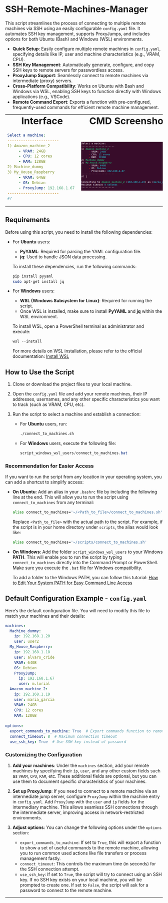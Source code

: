 # SSH-Remote-Machines-Manager

This script streamlines the process of connecting to multiple remote machines via SSH using an easily configurable `config.yaml` file. It automates SSH key management, supports ProxyJumps, and includes options for both Ubuntu (Bash) and Windows (WSL) environments.

- **Quick Setup**: Easily configure multiple remote machines in `config.yaml`, specifying details like IP, user and machine characteristics (e.g., VRAM, CPU).
- **SSH Key Management**: Automatically generate, configure, and copy SSH keys to remote servers for passwordless access.
- **ProxyJump Support**: Seamlessly connect to remote machines via intermediate (proxy) servers.
- **Cross-Platform Compatibility**: Works on Ubuntu with Bash and Windows via WSL, enabling SSH keys to function directly with Windows applications (e.g., VSCode).
- **Remote Command Export**: Exports a function with pre-configured, frequently-used commands for efficient remote machine management.

<div align="center">
<table border="0">
 <tr>
    <td align="center"><b style="font-size:30px">Interface</b></td>
    <td align="center"><b style="font-size:30px">CMD Screenshot</b></td>
 </tr>
 <tr>
    <td align="left">
       
```yaml
Select a machine:
-----------------------
1) Amazon_machine_2
     - VRAM: 24GB
     - CPU: 12 cores
     - RAM: 128GB
2) Machine_dummy
3) My_House_Raspberry
     - VRAM: 64GB
     - OS: Debian
     - ProxyJump: 192.168.1.67 
-----------------------
#?
```

   </td>
   <td>
      <p align="center">
       <img src="https://github.com/emilio-lovarela/SSH-Remote-Machines-Manager/blob/main/SSH_Remote_Manager_Example.png?raw=true" 
         alt="screenshot"
         style="width: 100%; max-width: 600px; min-width: 300px;">
      </p>
   </td>
</tr>
</table>
</div> 


## Requirements

Before using this script, you need to install the following dependencies:

- For **Ubuntu** users:
     - **PyYAML**: Required for parsing the YAML configuration file.
     -  **jq**: Used to handle JSON data processing.

     To install these dependencies, run the following commands:

     ```bash
     pip install pyyaml
     sudo apt-get install jq
     ```

- For **Windows** users:
     - **WSL (Windows Subsystem for Linux)**: Required for running the script.
     - Once WSL is installed, make sure to install **PyYAML** and **jq** within the WSL environment.
     
     To install WSL, open a PowerShell terminal as administrator and execute:

     ```powershell
     wsl --install
     ```

     For more details on WSL installation, please refer to the official documentation: [Install WSL](https://learn.microsoft.com/en-us/windows/wsl/install)


## How to Use the Script

1. Clone or download the project files to your local machine.
2. Open the `config.yaml` file and add your remote machines, their IP addresses, usernames, and any other specific characteristics you want to track (such as VRAM, CPU, etc).
3. Run the script to select a machine and establish a connection:

   - For **Ubuntu** users, run:

     ```bash
     ./connect_to_machines.sh
     ```

   - For **Windows** users, execute the following file:

     ```powershell
     script_windows_wsl_users/connect_to_machines.bat
     ```


### Recommendation for Easier Access

If you want to run the script from any location in your operating system, you can add a shortcut to simplify access:

- **On Ubuntu**: Add an alias in your `.bashrc` file by including the following line at the end. This will allow you to run the script using `connect_to_machines` from any terminal:

  ```bash
  alias connect_to_machines='~/<Path_to_file>/connect_to_machines.sh'
  ```
 
  Replace `<Path_to_file>` with the actual path to the script. For example, if the script is in your home directory under `scripts`, the alias would look like:
  ```bash
  alias connect_to_machines='~/scripts/connect_to_machines.sh'
  ```

- **On Windows**: Add the folder `script_windows_wsl_users` to your Windows **PATH**. This will enable you to run the script by typing `connect_to_machines` directly into the Command Prompt or PowerShell. Make sure you execute the `.bat` file for Windows compatibility.

  To add a folder to the Windows PATH, you can follow this tutorial: [How to Edit Your System PATH for Easy Command Line Access](https://www.howtogeek.com/118594/how-to-edit-your-system-path-for-easy-command-line-access/)
 

## Default Configuration Example - `config.yaml`

Here’s the default configuration file. You will need to modify this file to match your machines and their details:

```yaml
machines:
  Machine_dummy:
    ip: 192.168.1.20
    user: user2
  My_House_Raspberry:
    ip: 192.168.1.18
    user: alvaro_cride
    VRAM: 64GB
    OS: Debian
    ProxyJump:
      ip: 192.168.1.67
      user: m.lorial
  Amazon_machine_2:
    ip: 192.168.1.19
    user: maria_garcia
    VRAM: 24GB
    CPU: 12 cores
    RAM: 128GB

options:
  export_commands_to_machine: True  # Export commands function to remote machine
  connect_timeout: 8  # Maximum connection timeout
  use_ssh_key: True  # Use SSH key instead of password
```

### Customizing the Configuration

1. **Add your machines**: Under the `machines` section, add your remote machines by specifying their `ip`, `user`, and any other custom fields such as `VRAM`, `CPU`, `RAM`, etc. These additional fields are optional, but you can use them to document specific characteristics of your machines.

2. **Set up ProxyJump**: If you need to connect to a remote machine via an intermediate jump server, configure `ProxyJump` within the machine entry in `config.yaml`. Add `ProxyJump` with the `user` and `ip` fields for the intermediary machine. This allows seamless SSH connections through the intermediate server, improving access in network-restricted environments.

3. **Adjust options**: You can change the following options under the `options` section:
   - `export_commands_to_machine`: If set to `True`, this will export a function to show a set of useful commands to the remote machine, allowing you to run common used actions like file transfers or process management fastly.
   - `connect_timeout`: This controls the maximum time (in seconds) for the SSH connection attempt.
   - `use_ssh_key`: If set to `True`, the script will try to connect using an SSH key. If no SSH key exists on your local machine, you will be prompted to create one. If set to `False`, the script will ask for a password to connect to the remote machine.

---
